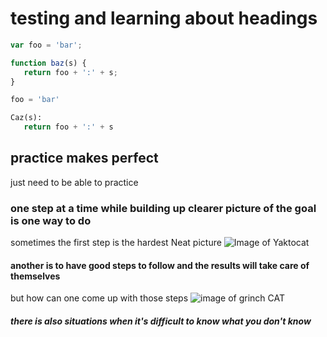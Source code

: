 # testing and learning about headings

```js
var foo = 'bar';

function baz(s) {
   return foo + ':' + s;
}
```
```py
foo = 'bar'

Caz(s):
   return foo + ':' + s
```
## practice makes perfect
just need to be able to practice
### one step at a time while building up clearer picture of the goal is one way to do
sometimes the first step is the hardest
Neat picture
![Image of Yaktocat](https://octodex.github.com/images/yaktocat.png)
#### another is to have good steps to follow and the results will take care of themselves
but how can one come up with those steps
![image of grinch CAT](https://octodex.github.com/images/grinchtocat.gif)
##### there is also situations when it's difficult to know what you don't know
